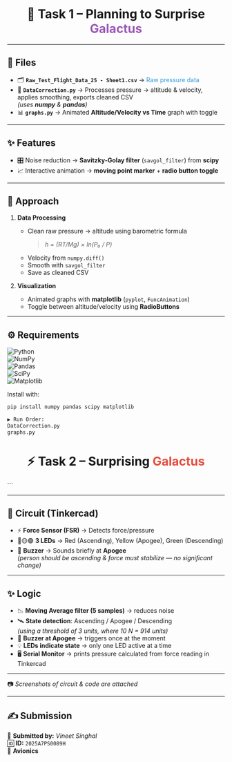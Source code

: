 <h1 align="center">🚀 Task 1 – Planning to Surprise <span style="color:#9b59b6;">Galactus</span></h1>

---

## 📂 Files
- 🗂️ **`Raw_Test_Flight_Data_25 - Sheet1.csv`** → <span style="color:#3498db;">Raw pressure data</span>  
- 🐍 **`DataCorrection.py`** → Processes pressure → altitude & velocity, applies smoothing, exports cleaned CSV  
   *(uses **numpy** & **pandas**)*  
- 📊 **`graphs.py`** → Animated **Altitude/Velocity vs Time** graph with toggle  

---

## ✨ Features
- 🎛️ Noise reduction → **Savitzky-Golay filter** (`savgol_filter`) from **scipy**  
- 📈 Interactive animation → **moving point marker** + **radio button toggle**  

---

## 🔎 Approach
1. **Data Processing**  
   - Clean raw pressure → altitude using barometric formula  
     > *h = (RT/Mg) × ln(P₀ / P)*  
   - Velocity from `numpy.diff()`  
   - Smooth with `savgol_filter`  
   - Save as cleaned CSV  

2. **Visualization**  
   - Animated graphs with **matplotlib** (`pyplot`, `FuncAnimation`)  
   - Toggle between altitude/velocity using **RadioButtons**  

---

## ⚙️ Requirements

![Python](https://img.shields.io/badge/Python-3.9%2B-blue?logo=python&logoColor=white)  
![NumPy](https://img.shields.io/badge/numpy-lightgrey?logo=numpy)  
![Pandas](https://img.shields.io/badge/pandas-black?logo=pandas)  
![SciPy](https://img.shields.io/badge/scipy-orange?logo=scipy)  
![Matplotlib](https://img.shields.io/badge/matplotlib-blueviolet?logo=plotly)  

Install with:

```bash
pip install numpy pandas scipy matplotlib

▶️ Run Order:
DataCorrection.py
graphs.py
```

<h1 align="center">⚡ Task 2 – Surprising <span style="color:#e74c3c;">Galactus</span></h1>```

---

## 📂 Circuit (Tinkercad)
- ⚡ **Force Sensor (FSR)** → Detects force/pressure  
- 🔴🟡🟢 **3 LEDs** → Red (Ascending), Yellow (Apogee), Green (Descending)  
- 🔔 **Buzzer** → Sounds briefly at **Apogee**  
   *(person should be ascending & force must stabilize — no significant change)*  

---

## ✨ Logic
- 📉 **Moving Average filter (5 samples)** → reduces noise  
- 🛰️ **State detection**: Ascending / Apogee / Descending  
   *(using a threshold of 3 units, where 10 N = 914 units)*  
- 🔔 **Buzzer at Apogee** → triggers once at the moment  
- 💡 **LEDs indicate state** → only one LED active at a time  
- 🖥️ **Serial Monitor** → prints pressure calculated from force reading in Tinkercad  

---

📷 *Screenshots of circuit & code are attached*  

---

## ✍️ Submission
📌 **Submitted by:** *Vineet Singhal*  
🆔 **ID:** `2025A7PS0089H`  
📡 **Avionics**

